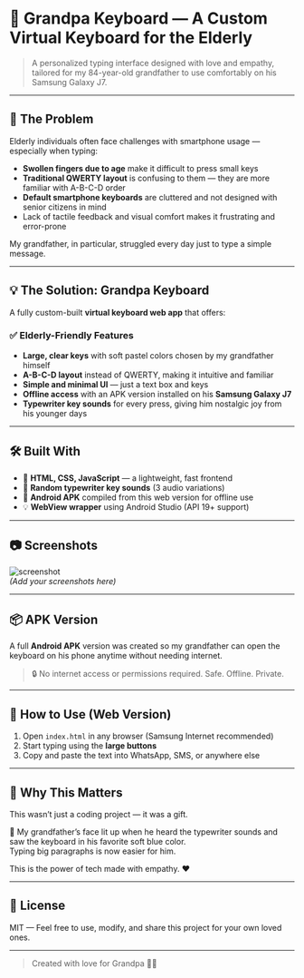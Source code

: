 # 👴 Grandpa Keyboard — A Custom Virtual Keyboard for the Elderly

> A personalized typing interface designed with love and empathy, tailored for my 84-year-old grandfather to use comfortably on his Samsung Galaxy J7.

---

## 🧓 The Problem

Elderly individuals often face challenges with smartphone usage — especially when typing:

- **Swollen fingers due to age** make it difficult to press small keys
- **Traditional QWERTY layout** is confusing to them — they are more familiar with A-B-C-D order
- **Default smartphone keyboards** are cluttered and not designed with senior citizens in mind
- Lack of tactile feedback and visual comfort makes it frustrating and error-prone

My grandfather, in particular, struggled every day just to type a simple message.

---

## 💡 The Solution: Grandpa Keyboard

A fully custom-built **virtual keyboard web app** that offers:

### ✅ Elderly-Friendly Features

- **Large, clear keys** with soft pastel colors chosen by my grandfather himself  
- **A-B-C-D layout** instead of QWERTY, making it intuitive and familiar  
- **Simple and minimal UI** — just a text box and keys
- **Offline access** with an APK version installed on his **Samsung Galaxy J7**
- **Typewriter key sounds** for every press, giving him nostalgic joy from his younger days

---

## 🛠️ Built With

- 🧱 **HTML, CSS, JavaScript** — a lightweight, fast frontend
- 🎵 **Random typewriter key sounds** (3 audio variations)
- 📱 **Android APK** compiled from this web version for offline use
- 💡 **WebView wrapper** using Android Studio (API 19+ support)

---

## 📷 Screenshots

![screenshot](screenshots/grandpa-keyboard.png)  
*(Add your screenshots here)*

---

## 📦 APK Version

A full **Android APK** version was created so my grandfather can open the keyboard on his phone anytime without needing internet.

> 🔒 No internet access or permissions required. Safe. Offline. Private.

---

## 🚀 How to Use (Web Version)

1. Open `index.html` in any browser (Samsung Internet recommended)
2. Start typing using the **large buttons**
3. Copy and paste the text into WhatsApp, SMS, or anywhere else

---

## 💖 Why This Matters

This wasn’t just a coding project — it was a gift.

👴 My grandfather’s face lit up when he heard the typewriter sounds and saw the keyboard in his favorite soft blue color.  
Typing big paragraphs is now easier for him.

This is the power of tech made with empathy. ❤️

---

## 🔗 License

MIT — Feel free to use, modify, and share this project for your own loved ones.

---

> Created with love for Grandpa 🧓💚

